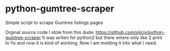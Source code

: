 python-gumtree-scraper
======================

Simple script to scrape Gumtree listings pages

Orginal source code I stole from this dude: https://github.com/oliciv/python-gumtree-scraper
It was writen for python2 but there where only like 2 print to fix and now it is kind of working.
Now I am molding it into what I need.
